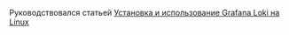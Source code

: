 Руководствовался статьей [Установка и использование Grafana Loki на Linux](https://www.dmosk.ru/instruktions.php?object=grafana-loki)
<br/>




